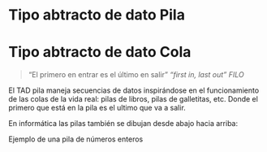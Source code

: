 # Tipo abtracto de dato Pila
# Tipo abtracto de dato Cola
> “El primero en entrar es el último en salir”
> _“first in, last out” FILO_

El TAD pila maneja secuencias de datos inspirándose en el funcionamiento de las colas de la vida real: pilas de libros, pilas de galletitas, etc. Donde el primero que está en la pila es el ultimo que va a salir.

En informática las pilas también se dibujan desde abajo hacia arriba:
<!-- TODO: agregar imagen -->
Ejemplo de una pila de números enteros
